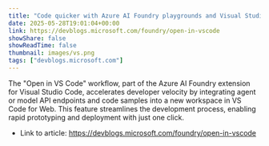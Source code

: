 ```yaml
---
title: "Code quicker with Azure AI Foundry playgrounds and Visual Studio Code"
date: 2025-05-28T19:01:04+00:00
link: https://devblogs.microsoft.com/foundry/open-in-vscode
showShare: false
showReadTime: false
thumbnail: images/vs.png
tags: ["devblogs.microsoft.com"]
---
```

The "Open in VS Code" workflow, part of the Azure AI Foundry extension for Visual Studio Code, accelerates developer velocity by integrating agent or model API endpoints and code samples into a new workspace in VS Code for Web. This feature streamlines the development process, enabling rapid prototyping and deployment with just one click.

- Link to article: https://devblogs.microsoft.com/foundry/open-in-vscode